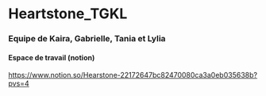 # Heartstone_TGKL

### Equipe de Kaira, Gabrielle, Tania et Lylia

#### Espace de travail (notion)
https://www.notion.so/Hearstone-22172647bc82470080ca3a0eb035638b?pvs=4
